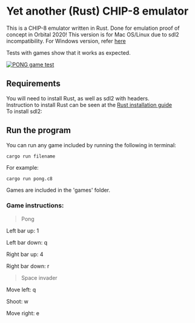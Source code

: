 # Yet another (Rust) CHIP-8 emulator

This is a CHIP-8 emulator written in Rust. Done for emulation proof of concept in Orbital 2020!
This version is for Mac OS/Linux due to sdl2 incompatibility. For Windows version, refer [here](www.google.com)

Tests with games show that it works as expected.

<a href="https://i.imgur.com/4l3gxNh.png"><img src="https://i.imgur.com/4l3gxNh.png" title="PONG Chip-8 Game" alt="PONG game test"></a>


## Requirements
You will need to install Rust, as well as sdl2 with headers.  
Instruction to install Rust can be seen at the [Rust installation guide](https://www.rust-lang.org/tools/install)  
To install sdl2:

## Run the program

You can run any game included by running the following in terminal:
`````
cargo run filename
`````

For example:
`````
cargo run pong.c8
`````
Games are included in the 'games' folder.

### Game instructions:
> Pong 

Left bar up: 1

Left bar down: q  

Right bar up: 4

Right bar down: r


> Space invader

Move left: q

Shoot: w

Move right: e



